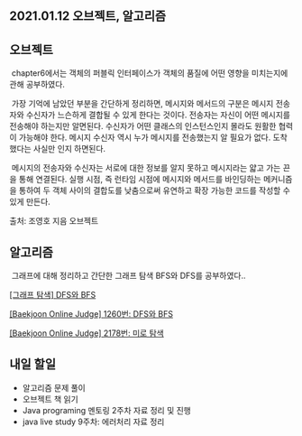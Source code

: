 ## 2021.01.12 오브젝트, 알고리즘

## 오브젝트
&nbsp;chapter6에서는 객체의 퍼블릭 인터페이스가 객체의 품질에 어떤 영향을 미치는지에 관해 공부하였다. 

&nbsp;가장 기억에 남았던 부분을 간단하게 정리하면, 메시지와 메서드의 구분은 메시지 전송자와 수신자가 느슨하게 결합될 수 있게 한다는 것이다. 전송자는 자신이 어떤 메시지를 전송해야 하는지만 알면된다. 수신자가 어떤 클래스의 인스턴스인지 몰라도 원활한 협력이 가능해야 한다. 메시지 수신자 역시 누가 메시지를 전송했는지 알 필요가 없다. 도착했다는 사실만 인지 하면된다. 

&nbsp;메시지의 전송자와 수신자는 서로에 대한 정보를 알지 못하고 메시지라는 얇고 가는 끈을 통해 연결된다. 실행 시점, 즉 런타임 시점에 메시지와 메서드를 바인딩하는 메커니즘을 통하여 두 객체 사이의 결합도를 낮춤으로써 유연하고 확장 가능한 코드를 작성할 수 있게 만든다.

출처: 조영호 지음 오브젝트

## 알고리즘
&nbsp;그래프에 대해 정리하고 간단한 그래프 탐색 BFS와 DFS를 공부하였다..

[[그래프 탐색] DFS와 BFS](https://hyeonic.tistory.com/54)

[[Baekjoon Online Judge] 1260번: DFS와 BFS](https://hyeonic.tistory.com/55)

[[Baekjoon Online Judge] 2178번: 미로 탐색](https://hyeonic.tistory.com/56)

## 내일 할일
 - 알고리즘 문제 풀이
 - 오브젝트 책 읽기
 - Java programing 멘토링 2주차 자료 정리 및 진행
 - java live study 9주차: 에러처리 자료 정리